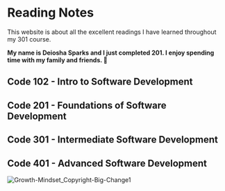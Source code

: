 # Reading Notes
This website is about all the excellent readings I have learned throughout my 301 course.

**My name is Deiosha Sparks and I just completed 201. I enjoy spending time with my family and friends. :white_heart:**
## Code 102 - Intro to Software Development
## Code 201 - Foundations of Software Development
## Code 301 - Intermediate Software Development
## Code 401 - Advanced Software Development
![Growth-Mindset_Copyright-Big-Change1](https://user-images.githubusercontent.com/113928893/203171165-91c9ea39-4f79-4235-a715-25a75516d131.jpg)
